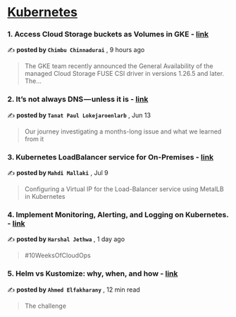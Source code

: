 
<h1><a href=https://medium.com/tag/kubernetes/recommended target="_blank" rel="noopener noreferrer">Kubernetes</a></h1>
<h3>1. Access Cloud Storage buckets as Volumes in GKE - <a href=https://medium.com/@chimbu?source=tag_recommended_feed---------0-84----------kubernetes----------31e26df7_56a7_42bc_ba9d_5ae6ad620b12------- target="_blank" rel="noopener noreferrer">link</a></h3>

✍️ **posted by `Chimbu Chinnadurai`** <date> , 9 hours ago</date>

<blockquote>The GKE team recently announced the General Availability of the managed Cloud Storage FUSE CSI driver in versions 1.26.5 and later. The…</blockquote>

<h3>2. It’s not always DNS — unless it is - <a href=https://medium.com/@tanatloke?source=tag_recommended_feed---------1-107----------kubernetes----------31e26df7_56a7_42bc_ba9d_5ae6ad620b12------- target="_blank" rel="noopener noreferrer">link</a></h3>

✍️ **posted by `Tanat Paul Lokejaroenlarb`** <date> , Jun 13</date>

<blockquote>Our journey investigating a months-long issue and what we learned from it</blockquote>

<h3>3. Kubernetes LoadBalancer service for On-Premises - <a href=https://medium.com/@mallakimahdi?source=tag_recommended_feed---------2-85----------kubernetes----------31e26df7_56a7_42bc_ba9d_5ae6ad620b12------- target="_blank" rel="noopener noreferrer">link</a></h3>

✍️ **posted by `Mahdi Mallaki`** <date> , Jul 9</date>

<blockquote>Configuring a Virtual IP for the Load-Balancer service using MetalLB in Kubernetes</blockquote>

<h3>4. Implement Monitoring, Alerting, and Logging on Kubernetes. - <a href=https://medium.com/@harshaljethwa19?source=tag_recommended_feed---------3-84----------kubernetes----------31e26df7_56a7_42bc_ba9d_5ae6ad620b12------- target="_blank" rel="noopener noreferrer">link</a></h3>

✍️ **posted by `Harshal Jethwa`** <date> , 1 day ago</date>

<blockquote>#10WeeksOfCloudOps</blockquote>

<h3>5. Helm vs Kustomize: why, when, and how - <a href=https://medium.com/@elfakharany?source=tag_recommended_feed---------4-107----------kubernetes----------31e26df7_56a7_42bc_ba9d_5ae6ad620b12------- target="_blank" rel="noopener noreferrer">link</a></h3>

✍️ **posted by `Ahmed Elfakharany`** <date> , 12 min read</date>

<blockquote>The challenge</blockquote>

